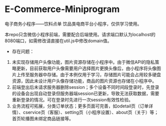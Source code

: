 # E-Commerce-Miniprogram
电子商务小程序——饮料点单
饮品类电商平台小程序，仅供学习使用。

本repo只含微信小程序前端，需要配合后端使用。请求端口默认为localhost的8080端口，如需修改请直接在util.js中修改domain值。

- 存在问题：
1. 未实现存储用户头像功能，图片资源存储在小程序中。由于微信API的隐私策略更新，目前获取用户头像需要用户选择图片更换头像后，由小程序将头像图片上传至服务器中存储。由于本例仅用于学习，存储图片可能会占用较多硬盘资源，因此未设计用户头像存储功能，商品的图片资源也存储在小程序中。
2. 前端登出后未请求服务器删除session；多个设备不同时间段登录时，先登录的设备会出现自动登录但服务器端session已更新，导致无法获取数据，需要重新登录的情况。可在登录时先进行一次session有效性检验。
3. 业务流程可拓展，分类订单状态；更多页面可完善，如odetail页（订单详情）、cservice页（客服）、setting页（小程序设置）、about页（关于）等；首页轮播图未绑定商品链接等。
